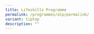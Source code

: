 ```yaml
---
title: Lifeskills Programme
permalink: /programmes/alp/permalink/
variant: tiptap
description: ""
---
```

